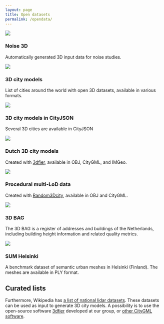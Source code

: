```yaml
---
layout: page
title: Open datasets
permalink: /opendata/
---
```


<div class="row">
  
  <div class="col-sm-4 col-md-3">
    <div class="thumbnail">
      <a href="noise3d/en.html"><img src="{{ "/img/code/noise3d_v02.png" | prepend: site.baseurl }}"/></a>
      <div class="caption">
        <h3>Noise 3D
        <br/>
        </h3>
        <p>Automatically generated 3D input data for noise studies.</p>
      </div>
    </div>
  </div>

  <div class="col-sm-4 col-md-3">
    <div class="thumbnail">
      <a href="opencities"><img src="{{ "/img/code/opencities.png" | prepend: site.baseurl }}"/></a>
      <div class="caption">
        <h3>3D city models
        <br/>
        </h3>
        <p>List of cities around the world with open 3D datasets, available in various formats.</p>
      </div>
    </div>
  </div>

  <div class="col-sm-4 col-md-3">
    <div class="thumbnail">
      <a href="https://www.cityjson.org/datasets/"><img src="{{ "/img/code/cityjson.png" | prepend: site.baseurl }}"/></a>
      <div class="caption">
        <h3>3D city models in CityJSON
        <br/>
        </h3>
        <p>Several 3D cities are available in CityJSON</p>
      </div>
    </div>
  </div>

 
  <div class="col-sm-4 col-md-3">
    <div class="thumbnail">
      <a href="3dfier"><img src="{{ "/img/code/3dfier.png" | prepend: site.baseurl }}"/></a>
      <div class="caption">
        <h3>Dutch 3D city models
        <br/>
        </h3>
        <p>Created with <a href="https://github.com/tudelft3d/3dfier">3dfier</a>, available in OBJ, CityGML, and IMGeo.</p>
      </div>
    </div>
  </div>  
 
  
  <div class="col-sm-4 col-md-3">
    <div class="thumbnail">
      <a href="random3dcity"><img src="{{ "/img/code/random3dcity.png" | prepend: site.baseurl }}"/></a>
      <div class="caption">
        <h3>Procedural multi-LoD data
        <br/>
        </h3>
        <p>Created with <a href="https://github.com/tudelft3d/Random3Dcity">Random3Dcity</a>, available in OBJ and CityGML.</p>
      </div>
    </div>
  </div>

  <div class="col-sm-4 col-md-3">
    <div class="thumbnail">
      <a href="http://3dbag.bk.tudelft.nl"><img src="{{ "/img/code/3dbag.png" | prepend: site.baseurl }}"/></a>
      <div class="caption">
        <h3>3D BAG
        <br/>
        </h3>
        <p>The 3D BAG is a register of addresses and buildings of the Netherlands, including building height information and related quality metrics.</p>
      </div>
    </div>
  </div>


  <div class="col-sm-4 col-md-3">
    <div class="thumbnail">
      <a href="sum3d/sum3dpage.html"><img src="{{ "/img/code/sum3d.png" | prepend: site.baseurl }}"/></a>
      <div class="caption">
        <h3>SUM Helsinki
        <br/>
        </h3>
        <p>A benchmark dataset of semantic urban meshes in Helsinki (Finland). The meshes are available in PLY format.</p>
      </div>
    </div>
  </div>  
  
</div>

<h2>Curated lists</h2>

Furthermore, Wikipedia has <a href="https://en.wikipedia.org/wiki/National_lidar_dataset">a list of national lidar datasets</a>. These datasets can be used as input to generate 3D city models. A possibility is to use the open-source software <a href="https://github.com/tudelft3d/3dfier">3dfier</a> developed at our group, or <a href="https://www.citygml.guru/software/#generators-of-3d-city-models-in-citygml">other CityGML software</a>.